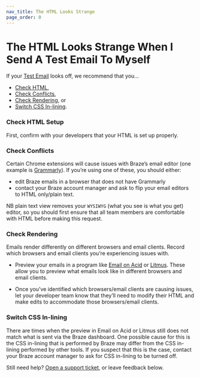 ```yaml
---
nav_title: The HTML Looks Strange
page_order: 0
---
```


# The HTML Looks Strange When I Send A Test Email To Myself

If your [Test Email][37] looks off, we recommend that you...

* [Check HTML](#check-html-setup),
* [Check Conflicts](#check-conflicts),
* [Check Rendering](#check-rendering), or
* [Switch CSS In-lining](#switch-css-in-lining).

### Check HTML Setup

First, confirm with your developers that your HTML is set up properly.

### Check Conflicts

Certain Chrome extensions will cause issues with Braze’s email editor (one example is [Grammarly][38]). If you’re using one of these, you should either: 
- edit Braze emails in a browser that does not have Grammarly
- contact your Braze account manager and ask to flip your email editors to HTML only/plain text. 

NB plain text view removes your ```WYSIWYG``` (what you see is what you get) editor, so you should first ensure that all team members are comfortable with HTML before making this request.

### Check Rendering

Emails render differently on different browsers and email clients. Record which browsers and email clients you’re experiencing issues with.

- Preview your emails in a program like [Email on Acid][39] or [Litmus][40]. These allow you to preview what emails look like in different browsers and email clients.

- Once you’ve identified which browsers/email clients are causing issues, let your developer team know that they’ll need to modify their HTML and make edits to accommodate those browsers/email clients.

### Switch CSS In-lining

There are times when the preview in Email on Acid or Litmus still does not match what is sent via the Braze dashboard. One possible cause for this is the CSS in-lining that is performed by Braze may differ from the CSS in-lining performed by other tools. If you suspect that this is the case, contact your Braze account manager to ask for CSS in-lining to be turned off.

Still need help? [Open a support ticket]({{site.baseurl}}/support_contact/), or leave feedback below.

[37]: {{site.baseurl}}/developer_guide/platform_wide/sending_test_messages/#sending-a-test-push-notification-or-in-app-messages-a-classmargin-fix-namepush-inapp-testa
[38]: https://chrome.google.com/webstore/detail/grammarly-for-chrome/kbfnbcaeplbcioakkpcpgfkobkghlhen?hl=en
[39]: https://www.emailonacid.com/
[40]: https://litmus.com/
